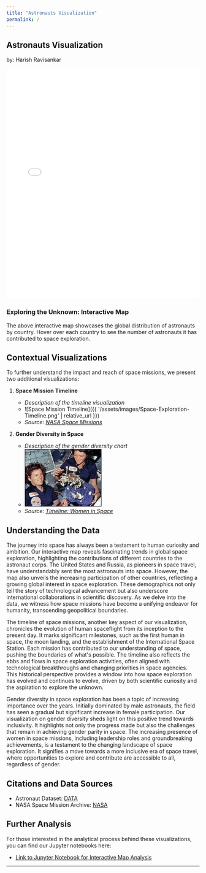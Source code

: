 ```yaml
---
title: "Astronauts Visualization"
permalink: /
---
```


## Astronauts Visualization

by: Harish Ravisankar

<iframe src="{{ '/assets/visualizations/interactive_map.html' | relative_url }}" width="100%" height="600" style="border:none;"></iframe>


### Exploring the Unknown: Interactive Map
The above interactive map showcases the global distribution of astronauts by country. Hover over each country to see the number of astronauts it has contributed to space exploration.

## Contextual Visualizations
To further understand the impact and reach of space missions, we present two additional visualizations:

1. **Space Mission Timeline**
   - _Description of the timeline visualization_
   - ![Space Mission Timeline]({{ '/assets/images/Space-Exploration-Timeline.png' | relative_url }})
   - _Source: [NASA Space Missions](http://www.spaceopedia.com/space-exploration/exploration-timeline/)_

2. **Gender Diversity in Space**
   - _Description of the gender diversity chart_
   - ![Gender Diversity Chart](/assets/images/womeninspace.jpg)
   - _Source: [Timeline: Women in Space](https://www.npr.org/2005/07/26/4770249/timeline-women-in-space)_

## Understanding the Data
 The journey into space has always been a testament to human curiosity and ambition. Our interactive map reveals fascinating trends in global space exploration, highlighting the contributions of different countries to the astronaut corps. The United States and Russia, as pioneers in space travel, have understandably sent the most astronauts into space. However, the map also unveils the increasing participation of other countries, reflecting a growing global interest in space exploration. These demographics not only tell the story of technological advancement but also underscore international collaborations in scientific discovery. As we delve into the data, we witness how space missions have become a unifying endeavor for humanity, transcending geopolitical boundaries.

The timeline of space missions, another key aspect of our visualization, chronicles the evolution of human spaceflight from its inception to the present day. It marks significant milestones, such as the first human in space, the moon landing, and the establishment of the International Space Station. Each mission has contributed to our understanding of space, pushing the boundaries of what's possible. The timeline also reflects the ebbs and flows in space exploration activities, often aligned with technological breakthroughs and changing priorities in space agencies. This historical perspective provides a window into how space exploration has evolved and continues to evolve, driven by both scientific curiosity and the aspiration to explore the unknown.

 Gender diversity in space exploration has been a topic of increasing importance over the years. Initially dominated by male astronauts, the field has seen a gradual but significant increase in female participation. Our visualization on gender diversity sheds light on this positive trend towards inclusivity. It highlights not only the progress made but also the challenges that remain in achieving gender parity in space. The increasing presence of women in space missions, including leadership roles and groundbreaking achievements, is a testament to the changing landscape of space exploration. It signifies a move towards a more inclusive era of space travel, where opportunities to explore and contribute are accessible to all, regardless of gender.
## Citations and Data Sources
- Astronaut Dataset: [DATA](https://think.cs.vt.edu/corgis/csv/astronauts/)
- NASA Space Mission Archive: [NASA](https://data.nasa.gov/)

## Further Analysis
For those interested in the analytical process behind these visualizations, you can find our Jupyter notebooks here:
- [Link to Jupyter Notebook for Interactive Map Analysis](/path/to/notebook)

---

